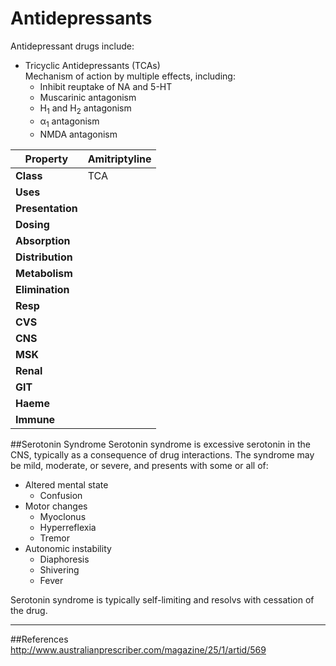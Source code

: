 # Antidepressants
Antidepressant drugs include:
* Tricyclic Antidepressants (TCAs)  
Mechanism of action by multiple effects, including:
  * Inhibit reuptake of NA and 5-HT
  * Muscarinic antagonism
  * H<sub>1</sub> and H<sub>2</sub> antagonism
  * α<sub>1</sub> antagonism
  * NMDA antagonism
  
|Property|Amitriptyline|
|--|--|
|**Class**|TCA|
|**Uses**|
|**Presentation**|
|**Dosing**|
|**Absorption**|
|**Distribution**|
|**Metabolism**|
|**Elimination**|
|**Resp**|
|**CVS**|
|**CNS**|
|**MSK**|
|**Renal**|
|**GIT**|
|**Haeme**|
|**Immune**|






##Serotonin Syndrome
Serotonin syndrome is excessive serotonin in the CNS, typically as a consequence of drug interactions. The syndrome may be mild, moderate, or severe, and presents with some or all of:
* Altered mental state
  * Confusion
* Motor changes
  * Myoclonus
  * Hyperreflexia
  * Tremor
* Autonomic instability
  * Diaphoresis
  * Shivering
  * Fever

Serotonin syndrome is typically self-limiting and resolvs with cessation of the drug.



---
##References
http://www.australianprescriber.com/magazine/25/1/artid/569